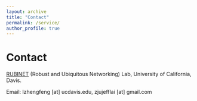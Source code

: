 ```yaml
---
layout: archive
title: "Contact"
permalink: /service/
author_profile: true
---
```


Contact
======
[RUBINET](https://www.ece.ucdavis.edu/~chuah/rubinet/people/group.html) (Robust and Ubiquitous Networking) Lab, University of California, Davis. 

Email: lzhengfeng [at] ucdavis.edu, zjujefflai [at] gmail.com
